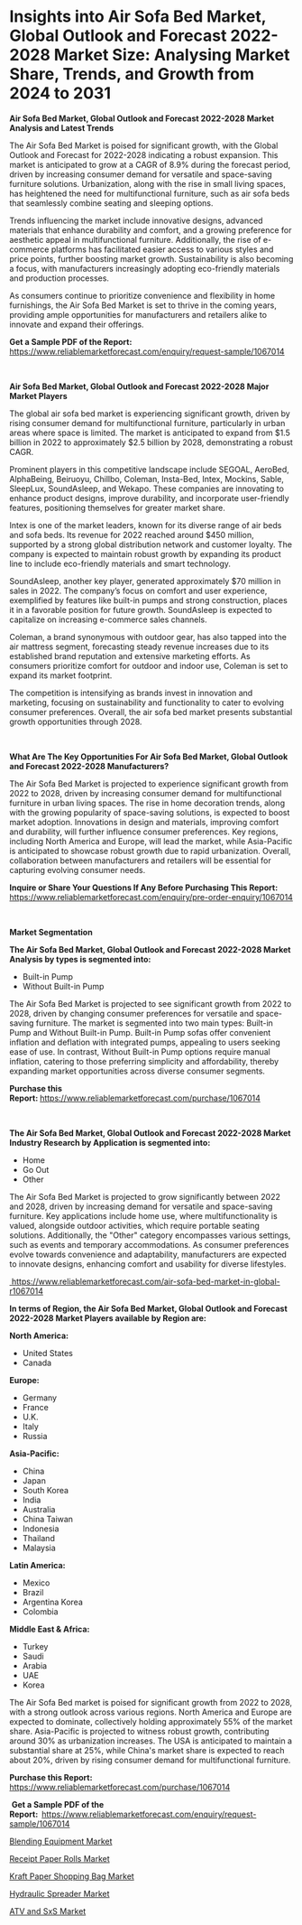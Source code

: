 <p><h1>Insights into Air Sofa Bed Market, Global Outlook and Forecast 2022-2028 Market Size: Analysing Market Share, Trends, and Growth from 2024 to 2031</h1></p><p><strong>Air Sofa Bed Market, Global Outlook and Forecast 2022-2028 Market Analysis and Latest Trends</strong></p>
<p><p>The Air Sofa Bed Market is poised for significant growth, with the Global Outlook and Forecast for 2022-2028 indicating a robust expansion. This market is anticipated to grow at a CAGR of 8.9% during the forecast period, driven by increasing consumer demand for versatile and space-saving furniture solutions. Urbanization, along with the rise in small living spaces, has heightened the need for multifunctional furniture, such as air sofa beds that seamlessly combine seating and sleeping options.</p><p>Trends influencing the market include innovative designs, advanced materials that enhance durability and comfort, and a growing preference for aesthetic appeal in multifunctional furniture. Additionally, the rise of e-commerce platforms has facilitated easier access to various styles and price points, further boosting market growth. Sustainability is also becoming a focus, with manufacturers increasingly adopting eco-friendly materials and production processes.</p><p>As consumers continue to prioritize convenience and flexibility in home furnishings, the Air Sofa Bed Market is set to thrive in the coming years, providing ample opportunities for manufacturers and retailers alike to innovate and expand their offerings.</p></p>
<p><strong>Get a Sample PDF of the Report:&nbsp;</strong> <a href="https://www.reliablemarketforecast.com/enquiry/request-sample/1067014?utm_campaign=1108&utm_medium=2&utm_source=Github&utm_content=ia&utm_term=04122024&utm_id=air-sofa-bed-market-global-outlook-and-forecast-2022-2028">https://www.reliablemarketforecast.com/enquiry/request-sample/1067014</a></p>
<p>&nbsp;</p>
<p><strong>Air Sofa Bed Market, Global Outlook and Forecast 2022-2028 Major Market Players</strong></p>
<p><p>The global air sofa bed market is experiencing significant growth, driven by rising consumer demand for multifunctional furniture, particularly in urban areas where space is limited. The market is anticipated to expand from $1.5 billion in 2022 to approximately $2.5 billion by 2028, demonstrating a robust CAGR.</p><p>Prominent players in this competitive landscape include SEGOAL, AeroBed, AlphaBeing, Beiruoyu, Chillbo, Coleman, Insta-Bed, Intex, Mockins, Sable, SleepLux, SoundAsleep, and Wekapo. These companies are innovating to enhance product designs, improve durability, and incorporate user-friendly features, positioning themselves for greater market share.</p><p>Intex is one of the market leaders, known for its diverse range of air beds and sofa beds. Its revenue for 2022 reached around $450 million, supported by a strong global distribution network and customer loyalty. The company is expected to maintain robust growth by expanding its product line to include eco-friendly materials and smart technology.</p><p>SoundAsleep, another key player, generated approximately $70 million in sales in 2022. The company’s focus on comfort and user experience, exemplified by features like built-in pumps and strong construction, places it in a favorable position for future growth. SoundAsleep is expected to capitalize on increasing e-commerce sales channels.</p><p>Coleman, a brand synonymous with outdoor gear, has also tapped into the air mattress segment, forecasting steady revenue increases due to its established brand reputation and extensive marketing efforts. As consumers prioritize comfort for outdoor and indoor use, Coleman is set to expand its market footprint.</p><p>The competition is intensifying as brands invest in innovation and marketing, focusing on sustainability and functionality to cater to evolving consumer preferences. Overall, the air sofa bed market presents substantial growth opportunities through 2028.</p></p>
<p>&nbsp;</p>
<p><strong>What Are The Key Opportunities For Air Sofa Bed Market, Global Outlook and Forecast 2022-2028 Manufacturers?</strong></p>
<p><p>The Air Sofa Bed Market is projected to experience significant growth from 2022 to 2028, driven by increasing consumer demand for multifunctional furniture in urban living spaces. The rise in home decoration trends, along with the growing popularity of space-saving solutions, is expected to boost market adoption. Innovations in design and materials, improving comfort and durability, will further influence consumer preferences. Key regions, including North America and Europe, will lead the market, while Asia-Pacific is anticipated to showcase robust growth due to rapid urbanization. Overall, collaboration between manufacturers and retailers will be essential for capturing evolving consumer needs.</p></p>
<p><strong>Inquire or Share Your Questions If Any Before Purchasing This Report:</strong> <a href="https://www.reliablemarketforecast.com/enquiry/pre-order-enquiry/1067014?utm_campaign=1108&utm_medium=2&utm_source=Github&utm_content=ia&utm_term=04122024&utm_id=air-sofa-bed-market-global-outlook-and-forecast-2022-2028">https://www.reliablemarketforecast.com/enquiry/pre-order-enquiry/1067014</a></p>
<p>&nbsp;</p>
<p><strong>Market Segmentation</strong></p>
<p><strong>The Air Sofa Bed Market, Global Outlook and Forecast 2022-2028 Market Analysis by types is segmented into:</strong></p>
<p><ul><li>Built-in Pump</li><li>Without Built-in Pump</li></ul></p>
<p><p>The Air Sofa Bed Market is projected to see significant growth from 2022 to 2028, driven by changing consumer preferences for versatile and space-saving furniture. The market is segmented into two main types: Built-in Pump and Without Built-in Pump. Built-in Pump sofas offer convenient inflation and deflation with integrated pumps, appealing to users seeking ease of use. In contrast, Without Built-in Pump options require manual inflation, catering to those preferring simplicity and affordability, thereby expanding market opportunities across diverse consumer segments.</p></p>
<p><strong>Purchase this Report:&nbsp;</strong><a href="https://www.reliablemarketforecast.com/purchase/1067014?utm_campaign=1108&utm_medium=2&utm_source=Github&utm_content=ia&utm_term=04122024&utm_id=air-sofa-bed-market-global-outlook-and-forecast-2022-2028">https://www.reliablemarketforecast.com/purchase/1067014</a></p>
<p>&nbsp;</p>
<p><strong>The Air Sofa Bed Market, Global Outlook and Forecast 2022-2028 Market Industry Research by Application is segmented into:</strong></p>
<p><ul><li>Home</li><li>Go Out</li><li>Other</li></ul></p>
<p><p>The Air Sofa Bed Market is projected to grow significantly between 2022 and 2028, driven by increasing demand for versatile and space-saving furniture. Key applications include home use, where multifunctionality is valued, alongside outdoor activities, which require portable seating solutions. Additionally, the "Other" category encompasses various settings, such as events and temporary accommodations. As consumer preferences evolve towards convenience and adaptability, manufacturers are expected to innovate designs, enhancing comfort and usability for diverse lifestyles.</p></p>
<p><a href="https://www.reliablemarketforecast.com/air-sofa-bed-market-in-global-r1067014?utm_campaign=1108&utm_medium=2&utm_source=Github&utm_content=ia&utm_term=04122024&utm_id=air-sofa-bed-market-global-outlook-and-forecast-2022-2028">&nbsp;https://www.reliablemarketforecast.com/air-sofa-bed-market-in-global-r1067014</a></p>
<p><strong>In terms of Region, the Air Sofa Bed Market, Global Outlook and Forecast 2022-2028 Market Players available by Region are:</strong></p>
<p>
    <p> <strong> North America: </strong>
        <ul>
            <li>United States</li>
            <li>Canada</li>
        </ul>
        </p> 
    <p> <strong> Europe: </strong>
        <ul>
            <li>Germany</li>
            <li>France</li>
            <li>U.K.</li>
            <li>Italy</li>
            <li>Russia</li>
        </ul>
        </p> 
    <p> <strong> Asia-Pacific: </strong>
        <ul>
            <li>China</li>
            <li>Japan</li>
            <li>South Korea</li>
            <li>India</li>
            <li>Australia</li>
            <li>China Taiwan</li>
            <li>Indonesia</li>
            <li>Thailand</li>
            <li>Malaysia</li>
        </ul>
        </p> 
    <p> <strong> Latin America: </strong>
        <ul>
            <li>Mexico</li>
            <li>Brazil</li>
            <li>Argentina Korea</li>
            <li>Colombia</li>
        </ul>
        </p> 
    <p> <strong> Middle East & Africa: </strong>
        <ul>
            <li>Turkey</li>
            <li>Saudi</li>
            <li>Arabia</li>
            <li>UAE</li>
            <li>Korea</li>
        </ul>
    </p>
    </p>
<p><p>The Air Sofa Bed market is poised for significant growth from 2022 to 2028, with a strong outlook across various regions. North America and Europe are expected to dominate, collectively holding approximately 55% of the market share. Asia-Pacific is projected to witness robust growth, contributing around 30% as urbanization increases. The USA is anticipated to maintain a substantial share at 25%, while China's market share is expected to reach about 20%, driven by rising consumer demand for multifunctional furniture.</p></p>
<p><strong>Purchase this Report: </strong><a href="https://www.reliablemarketforecast.com/purchase/1067014?utm_campaign=1108&utm_medium=2&utm_source=Github&utm_content=ia&utm_term=04122024&utm_id=air-sofa-bed-market-global-outlook-and-forecast-2022-2028">https://www.reliablemarketforecast.com/purchase/1067014</a></p>
<p>&nbsp;<strong>Get a Sample PDF of the Report:&nbsp;&nbsp;</strong><a href="https://www.reliablemarketforecast.com/enquiry/request-sample/1067014?utm_campaign=1108&utm_medium=2&utm_source=Github&utm_content=ia&utm_term=04122024&utm_id=air-sofa-bed-market-global-outlook-and-forecast-2022-2028">https://www.reliablemarketforecast.com/enquiry/request-sample/1067014</a></p>
<p><strong></strong></p>
<p><p><a href="https://www.linkedin.com/pulse/navigating-blending-equipment-market-expert-analysis-forecast-fmaxf?utm_campaign=1108&utm_medium=2&utm_source=Github&utm_content=ia&utm_term=04122024&utm_id=air-sofa-bed-market-global-outlook-and-forecast-2022-2028">Blending Equipment Market</a></p><p><a href="https://www.linkedin.com/pulse/receipt-paper-rolls-market-global-trends-forecast-2024-k7ole?utm_campaign=1108&utm_medium=2&utm_source=Github&utm_content=ia&utm_term=04122024&utm_id=air-sofa-bed-market-global-outlook-and-forecast-2022-2028">Receipt Paper Rolls Market</a></p><p><a href="https://issuu.com/reportprime-2/docs/kraft-paper-shopping-bag-market-size-2030.pptx?utm_campaign=1108&utm_medium=2&utm_source=Github&utm_content=ia&utm_term=04122024&utm_id=air-sofa-bed-market-global-outlook-and-forecast-2022-2028">Kraft Paper Shopping Bag Market</a></p><p><a href="https://issuu.com/reportprime-2/docs/hydraulic-spreader-market-size-2030.pptx?utm_campaign=1108&utm_medium=2&utm_source=Github&utm_content=ia&utm_term=04122024&utm_id=air-sofa-bed-market-global-outlook-and-forecast-2022-2028">Hydraulic Spreader Market</a></p><p><a href="https://www.linkedin.com/pulse/exploring-atv-sxs-market-dynamics-global-trends-future-growth-pi3af?utm_campaign=1108&utm_medium=2&utm_source=Github&utm_content=ia&utm_term=04122024&utm_id=air-sofa-bed-market-global-outlook-and-forecast-2022-2028">ATV and SxS Market</a></p></p>